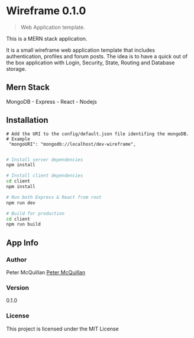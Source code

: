# Wireframe 0.1.0

> Web Application template.

This is a MERN stack application. 

It is a small wireframe web application template that includes authentication, profiles and forum posts.
The idea is to have a quick out of the box application with Login, Security, State, Routing and Database storage.

## Mern Stack
MongoDB - Express - React - Nodejs

## Installation

```
# Add the URI to the config/default.json file identifing the mongoDB.
# Example
 "mongoURI": "mongodb://localhost/dev-wireframe",
 
```

```bash
# Install server dependencies
npm install

# Install client dependencies
cd client
npm install

# Run both Express & React from root
npm run dev

# Build for production
cd client
npm run build
```

## App Info

### Author

Peter McQuillan
[Peter McQuillan](http://www.blockchainpete.ca)

### Version

0.1.0

### License

This project is licensed under the MIT License
